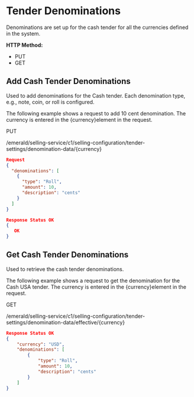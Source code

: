 
# Tender Denominations

Denominations are set up for the cash tender for all the currencies defined in the system.

**HTTP Method:**

* PUT
* GET

## Add Cash Tender Denominations

Used to add denominations for the Cash tender. Each denomination type, e.g., note, coin, or roll is configured.

The following example shows a request to add 10 cent denomination. The currency is entered in the {currency}element in the request.

PUT

/emerald/selling-service/c1/selling-configuration/tender-settings/denomination-data/{currency}

```json
Request
{
  "denominations": [
    {
      "type": "Roll",
      "amount": 10,
      "description": "cents"
    }
  ]
}
```

```json
Response Status OK
{
   OK
}
```

## Get Cash Tender Denominations

Used to retrieve the cash tender denominations.

The following example shows a request to get the denomination for the Cash USA tender.
The currency is entered in the {currency}element in the request.

GET

/emerald/selling-service/c1/selling-configuration/tender-settings/denomination-data/effective/{currency}

```json
Response Status OK
{
    "currency": "USD",
    "denominations": [
        {
            "type": "Roll",
            "amount": 10,
            "description": "cents"
        }
    ]
}
```
